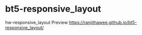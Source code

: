 # bt5-responsive_layout
hw-responsive_layout
Preview
https://ranjithawee.github.io/bt5-responsive_layout/
